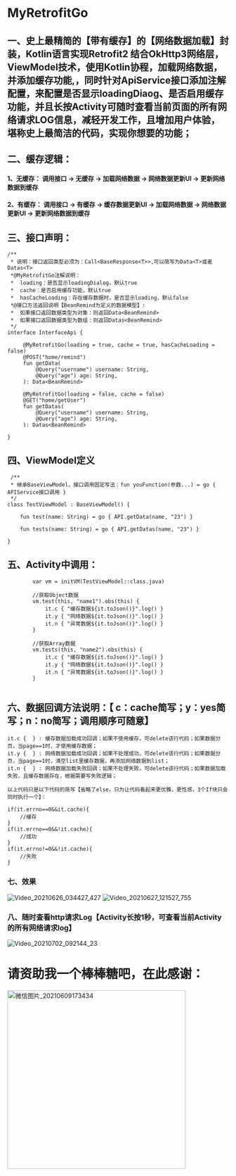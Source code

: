 # MyRetrofitGo
## 一、史上最精简的【带有缓存】的【网络数据加载】封装，Kotlin语言实现Retrofit2 结合OkHttp3网络层，ViewModel技术，使用Kotlin协程，加载网络数据，并添加缓存功能,，同时针对ApiService接口添加注解配置，来配置是否显示loadingDiaog、是否启用缓存功能，并且长按Activity可随时查看当前页面的所有网络请求LOG信息，减轻开发工作，且增加用户体验，堪称史上最简洁的代码，实现你想要的功能；


## 二、缓存逻辑：
####           1、无缓存：  调用接口 -> 无缓存 -> 加载网络数据   ->  网络数据更新UI -> 更新网络数据到缓存
####           2、有缓存：  调用接口 -> 有缓存 -> 缓存数据更新UI ->  加载网络数据   -> 网络数据更新UI  -> 更新网络数据到缓存


## 三、接口声明：
```
/**
 * 说明：接口返回类型必须为：Call<BaseResponse<T>>,可以简写为Data<T>或者Datas<T>
 *@MyRetrofitGo注解说明：
 *  loading：是否显示loadingDialog，默认true
 *  cache：是否启用缓存功能，默认true
 *  hasCacheLoading：存在缓存数据时，是否显示loading，默认false
 *@接口方法返回说明【BeanRemind为定义的数据模型】:
 *  如果接口返回数据类型为对象：则返回Data<BeanRemind>
 *  如果接口返回数据类型为数组：则返回Datas<BeanRemind>
 */
interface InterfaceApi {

     @MyRetrofitGo(loading = true, cache = true, hasCacheLoading = false)
     @POST("home/remind")
     fun getData(
         @Query("username") username: String,
         @Query("age") age: String,
     ): Data<BeanRemind>
 
     @MyRetrofitGo(loading = false, cache = false)
     @GET("home/getUser")
     fun getDatas(
         @Query("username") username: String,
         @Query("age") age: String,
     ): Datas<BeanRemind>

}
```

## 四、ViewModel定义

```
 /**
 * 继承BaseViewModel，接口调用固定写法：fun youFunction(参数...) = go { APIService接口调用 }
 */
class TestViewModel : BaseViewModel() {

    fun test(name: String) = go { API.getData(name, "23") }

    fun tests(name: String) = go { API.getDatas(name, "23") }
 
}
```

## 五、Activity中调用：
```
        var vm = initVM(TestViewModel::class.java)

        //获取Object数据
        vm.test(this, "name1").obs(this) {
            it.c { "缓存数据${it.toJson()}".log() } 
            it.y { "网络数据${it.toJson()}".log() } 
            it.n { "异常数据${it.toJson()}".log() } 
        }

        //获取Array数据
        vm.tests(this, "name2").obs(this) {
            it.c { "缓存数据${it.toJson()}".log() } 
            it.y { "网络数据${it.toJson()}".log() } 
            it.n { "异常数据${it.toJson()}".log() } 
        }
        
```
## 六、数据回调方法说明：【 c：cache简写；y：yes简写；n：no简写；调用顺序可随意】

```
it.c {  } : 缓存数据加载成功回调；如果不使用缓存，可delete该行代码；如果数据分页，当page==1时，才使用缓存数据；
it.y {  } : 网络数据加载成功回调；如果不处理成功，可delete该行代码；如果数据分页，当page==1时，清空list里缓存数据，再添加网络数据到list；
it.n {  } : 网络数据加载失败回调；如果不处理失败，可delete该行代码；如果数据加载失败，且缓存数据存在，根据需要写失败逻辑；

以上代码只是以下代码的简写【省略了else，只为让代码看起来更优雅，更性感，3个If块只会同时执行一个】：

if(it.errno==0&&it.cache){
    //缓存
}
if(it.errno==0&&!it.cache){
    //成功
}
if(it.errno!=0&&!it.cache){
    //失败
}

```

### 七、效果
![Video_20210626_034427_427](https://user-images.githubusercontent.com/4067327/123506188-91d41a80-d695-11eb-96aa-183b7d49325d.gif) ![Video_20210627_121527_755](https://user-images.githubusercontent.com/4067327/123532635-95bd7680-d741-11eb-9c58-7e89069f31e0.gif)

### 八、随时查看http请求Log【Activity长按1秒，可查看当前Activity的所有网络请求log】
![Video_20210702_092144_23](https://user-images.githubusercontent.com/4067327/124281158-074f5780-db7c-11eb-972e-e68f5ff48d51.gif)



# 请资助我一个棒棒糖吧，在此感谢：

<img width="406" alt="微信图片_20210609173434" src="https://user-images.githubusercontent.com/4067327/121332592-989b2780-c94a-11eb-9543-a4e00db3b759.png"> 

